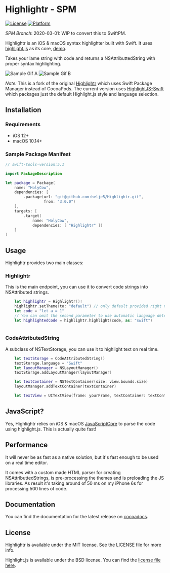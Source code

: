 # Highlightr - SPM

[![License](https://img.shields.io/cocoapods/l/Highlightr.svg?style=flat)](http://cocoapods.org/pods/Highlightr)
[![Platform](https://img.shields.io/cocoapods/p/Highlightr.svg?style=flat)](http://cocoapods.org/pods/Highlightr)

*SPM Branch*: 2020-03-01: WIP to convert this to SwiftPM.

Highlightr is an iOS & macOS syntax highlighter built with Swift. It uses [highlight.js](https://highlightjs.org/) as its core, [demo](https://highlightjs.org/static/demo/).

Takes your lame string with code and returns a NSAttributtedString with proper syntax highlighting.

![Sample Gif A](https://raw.githubusercontent.com/raspu/Highlightr/master/mix2.gif)
![Sample Gif B](https://raw.githubusercontent.com/raspu/Highlightr/master/coding.gif)

*Note:*
This is a fork of the original
[Highlightr](https://github.com/raspu/Highlightr)
which uses Swift Package Manager instead of CocoaPods.
The current version uses
[HighlightJS-Swift](https://github.com/SwiftWebResources/HighlightJS-Swift)
which packages just the default Highlight.js style and language selection.

## Installation

### Requirements

- iOS 12+
- macOS 10.14+

### Sample Package Manifest

```swift
// swift-tools-version:5.1

import PackageDescription

let package = Package(
    name: "HolyCow",
    dependencies: [
        .package(url: "git@github.com:helje5/Highlightr.git",
                 from: "3.0.0")
    ],
    targets: [
        .target(
            name: "HolyCow",
            dependencies: [ "Highlightr" ])
    ]
)
```


## Usage
Highlightr provides two main classes:

### Highlightr
This is the main endpoint, you can use it to convert code strings into NSAttributed strings.
```Swift
	let highlightr = Highlightr()!
	highlightr.setTheme(to: "default") // only default provided right now
	let code = "let a = 1"
	// You can omit the second parameter to use automatic language detection.
	let highlightedCode = highlightr.highlight(code, as: "swift") 
	
```
### CodeAttributedString
A subclass of NSTextStorage, you can use it to highlight text on real time.
```Swift
	let textStorage = CodeAttributedString()
	textStorage.language = "Swift"
	let layoutManager = NSLayoutManager()
	textStorage.addLayoutManager(layoutManager)

	let textContainer = NSTextContainer(size: view.bounds.size)
	layoutManager.addTextContainer(textContainer)

	let textView = UITextView(frame: yourFrame, textContainer: textContainer)
```

## JavaScript?

Yes, Highlightr relies on iOS & macOS [JavaScriptCore](https://developer.apple.com/library/ios/documentation/Carbon/Reference/WebKit_JavaScriptCore_Ref/index.html#//apple_ref/doc/uid/TP40004754) to parse the code using highlight.js. This is actually quite fast!

## Performance

It will never be as fast as a native solution, but it's fast enough to be used on a real time editor.

It comes with a custom made HTML parser for creating NSAttributtedStrings, is pre-processing the themes and is preloading the JS libraries. As result it's taking around of 50 ms on my iPhone 6s for processing 500 lines of code.

## Documentation

You can find the documentation for the latest release on [cocoadocs](http://cocoadocs.org/docsets/Highlightr/).

## License

Highlightr is available under the MIT license. See the LICENSE file for more info.

Highlight.js is available under the BSD license. You can find the [license file here](https://github.com/isagalaev/highlight.js/blob/master/LICENSE).
